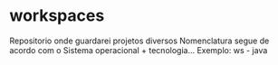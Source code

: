 # workspaces
Repositorio onde guardarei projetos diversos
Nomenclatura segue de acordo com o Sistema operacional + tecnologia...
Exemplo: ws - java
